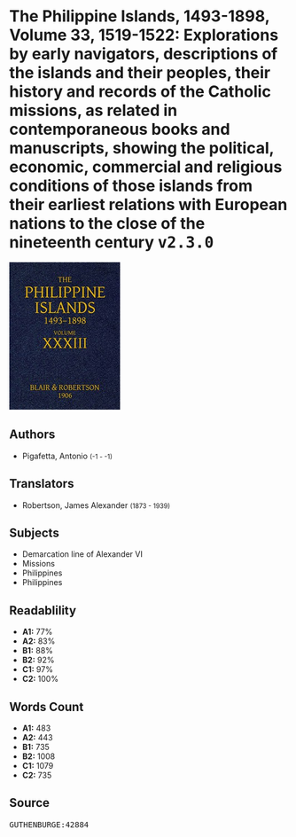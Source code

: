 # The Philippine Islands, 1493-1898, Volume 33, 1519-1522: Explorations by early navigators, descriptions of the islands and their peoples, their history and records of the Catholic missions, as related in contemporaneous books and manuscripts, showing the political, economic, commercial and religious conditions of those islands from their earliest relations with European nations to the close of the nineteenth century <kbd>v2.3.0</kbd>

![](./cover.medium.jpg "")

## Authors


 - Pigafetta, Antonio <small>(-1 - -1)</small>

## Translators


 - Robertson, James Alexander <small>(1873 - 1939)</small>

## Subjects


 - Demarcation line of Alexander VI
 - Missions
 - Philippines
 - Philippines

## Readablility


 - **A1:** 77%
 - **A2:** 83%
 - **B1:** 88%
 - **B2:** 92%
 - **C1:** 97%
 - **C2:** 100%

## Words Count


 - **A1:** 483
 - **A2:** 443
 - **B1:** 735
 - **B2:** 1008
 - **C1:** 1079
 - **C2:** 735

## Source


<kbd>GUTHENBURGE:42884</kbd>
